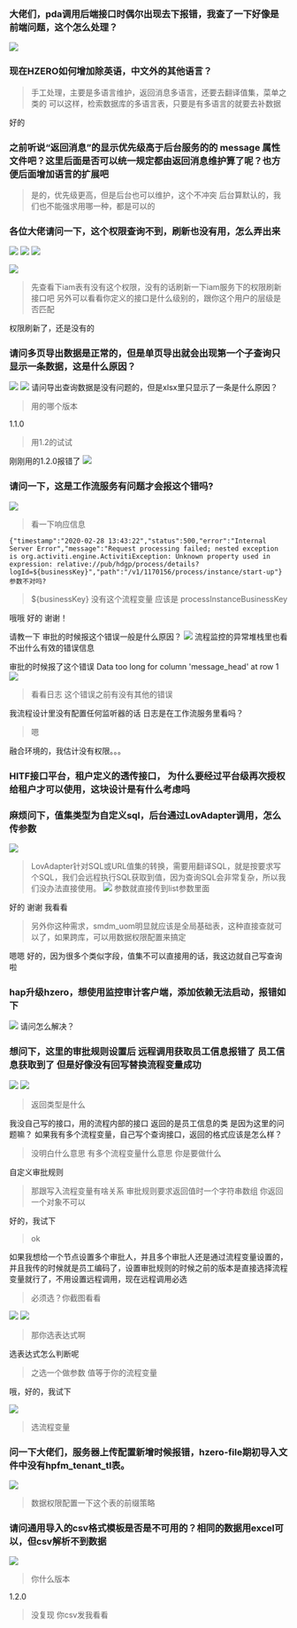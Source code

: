 ### 大佬们，pda调用后端接口时偶尔出现去下报错，我查了一下好像是前端问题，这个怎么处理？
![](https://img2018.cnblogs.com/blog/1231979/202002/1231979-20200228152605399-1972872728.png)


### 现在HZERO如何增加除英语，中文外的其他语言？

>手工处理，主要是多语言维护，返回消息多语言，还要去翻译值集，菜单之类的
>可以这样，检索数据库的多语言表，只要是有多语言的就要去补数据

好的



### 之前听说“返回消息”的显示优先级高于后台服务的的 message 属性文件吧？这里后面是否可以统一规定都由返回消息维护算了呢？也方便后面增加语言的扩展吧

>是的，优先级更高，但是后台也可以维护，这个不冲突
>后台算默认的，我们也不能强求用哪一种，都是可以的



### 各位大佬请问一下，这个权限查询不到，刷新也没有用，怎么弄出来

![](https://img2018.cnblogs.com/blog/1231979/202002/1231979-20200228152706097-456770964.png)
![](https://img2018.cnblogs.com/blog/1231979/202002/1231979-20200228152711289-1817793863.png)
![](https://img2018.cnblogs.com/blog/1231979/202002/1231979-20200228152728245-1952694404.png)

![](https://img2018.cnblogs.com/blog/1231979/202002/1231979-20200228152720488-1896503044.png)


>先查看下iam表有没有这个权限，没有的话刷新一下iam服务下的权限刷新接口吧
>另外可以看看你定义的接口是什么级别的，跟你这个用户的层级是否匹配

权限刷新了，还是没有的



### 请问多页导出数据是正常的，但是单页导出就会出现第一个子查询只显示一条数据，这是什么原因？
![](https://img2018.cnblogs.com/blog/1231979/202002/1231979-20200228152817235-289266697.png)
![](https://img2018.cnblogs.com/blog/1231979/202002/1231979-20200228152822942-352415555.png)
请问导出查询数据是没有问题的，但是xlsx里只显示了一条是什么原因？

>用的哪个版本

1.1.0

>用1.2的试试

刚刚用的1.2.0报错了
![](https://img2018.cnblogs.com/blog/1231979/202002/1231979-20200228153322551-859531453.png)



### 请问一下，这是工作流服务有问题才会报这个错吗?
![](https://img2018.cnblogs.com/blog/1231979/202002/1231979-20200228153340469-253196725.png)

>看一下响应信息

```
{"timestamp":"2020-02-28 13:43:22","status":500,"error":"Internal Server Error","message":"Request processing failed; nested exception is org.activiti.engine.ActivitiException: Unknown property used in expression: relative://pub/hdgp/process/details?logId=${businessKey}","path":"/v1/1170156/process/instance/start-up"}
参数不对吗?

```

>${businessKey}  没有这个流程变量
>应该是 processInstanceBusinessKey

哦哦  好的 谢谢！

请教一下 审批的时候报这个错误一般是什么原因？
![](https://img2018.cnblogs.com/blog/1231979/202002/1231979-20200228153448432-894404855.png)
流程监控的异常堆栈里也看不出什么有效的错误信息

审批的时候报了这个错误 Data too long for column 'message_head' at row 1
![](https://img2018.cnblogs.com/blog/1231979/202002/1231979-20200228153523599-29004258.png)

>看看日志 这个错误之前有没有其他的错误

我流程设计里没有配置任何监听器的话 日志是在工作流服务里看吗？

>嗯

融合环境的，我估计没有权限。。。





### HITF接口平台，租户定义的透传接口， 为什么要经过平台级再次授权给租户才可以使用，这块设计是有什么考虑吗



### 麻烦问下，值集类型为自定义sql，后台通过LovAdapter调用，怎么传参数
![](https://img2018.cnblogs.com/blog/1231979/202002/1231979-20200228153431784-1274637885.png)

>LovAdapter针对SQL或URL值集的转换，需要用翻译SQL，就是按要求写个SQL，我们会远程执行SQL获取到值，因为查询SQL会非常复杂，所以我们没办法直接使用。
![](https://img2018.cnblogs.com/blog/1231979/202002/1231979-20200228153606646-459146798.png)
>参数就直接传到list参数里面

好的 谢谢 我看看

>另外你这种需求，smdm_uom明显就应该是全局基础表，这种直接查就可以了，如果跨库，可以用数据权限配置来搞定

嗯嗯  好的，因为很多个类似字段，值集不可以直接用的话，我这边就自己写查询啦





### hap升级hzero，想使用监控审计客户端，添加依赖无法启动，报错如下
![](https://img2018.cnblogs.com/blog/1231979/202002/1231979-20200228153246509-2080080784.png)
请问怎么解决？




### 想问下，这里的审批规则设置后 远程调用获取员工信息报错了 员工信息获取到了 但是好像没有回写替换流程变量成功

![](https://img2018.cnblogs.com/blog/1231979/202002/1231979-20200228152838102-136233724.png)
![](https://img2018.cnblogs.com/blog/1231979/202002/1231979-20200228152914613-1456611556.png)

>返回类型是什么

我没自己写的接口，用的流程内部的接口
返回的是员工信息的类
是因为这里的问题嘛？
如果我有多个流程变量，自己写个查询接口，返回的格式应该是怎么样？

>没明白什么意思   有多个流程变量什么意思  你是要做什么

自定义审批规则

>那跟写入流程变量有啥关系  审批规则要求返回值时一个字符串数组
>你返回一个对象不可以

好的，我试下

>ok

如果我想给一个节点设置多个审批人，并且多个审批人还是通过流程变量设置的，并且我传的时候就是员工编码了，设置审批规则的时候之前的版本是直接选择流程变量就行了，不用设置远程调用，现在远程调用必选

>必须选？你截图看看

![](https://img2018.cnblogs.com/blog/1231979/202002/1231979-20200228153101891-2087671336.png)
![](https://img2018.cnblogs.com/blog/1231979/202002/1231979-20200228153108825-2025975004.png)

>那你选表达式啊

选表达式怎么判断呢

>之选一个做参数  值等于你的流程变量

哦，好的，我试下

![](https://img2018.cnblogs.com/blog/1231979/202002/1231979-20200228153139087-1400995128.png)

>选流程变量



### 问一下大佬们，服务器上传配置新增时候报错，hzero-file期初导入文件中没有hpfm_tenant_tl表。
![](https://img2018.cnblogs.com/blog/1231979/202002/1231979-20200228153208656-855359168.png)

>数据权限配置一下这个表的前缀策略


### 请问通用导入的csv格式模板是否是不可用的？相同的数据用excel可以，但csv解析不到数据
![](https://img2018.cnblogs.com/blog/1231979/202002/1231979-20200228153647545-130421311.png)

>你什么版本

1.2.0

>没复现  你csv发我看看

